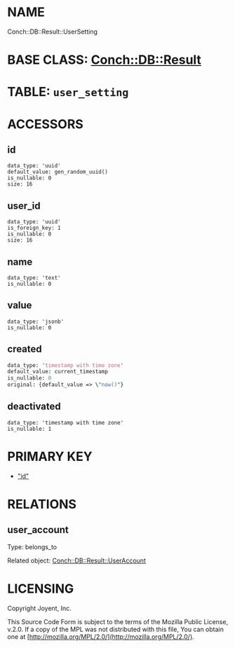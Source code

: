 # NAME

Conch::DB::Result::UserSetting

# BASE CLASS: [Conch::DB::Result](/conch/modules/Conch::DB::Result)

# TABLE: `user_setting`

# ACCESSORS

## id

```
data_type: 'uuid'
default_value: gen_random_uuid()
is_nullable: 0
size: 16
```

## user\_id

```
data_type: 'uuid'
is_foreign_key: 1
is_nullable: 0
size: 16
```

## name

```
data_type: 'text'
is_nullable: 0
```

## value

```
data_type: 'jsonb'
is_nullable: 0
```

## created

```perl
data_type: 'timestamp with time zone'
default_value: current_timestamp
is_nullable: 0
original: {default_value => \"now()"}
```

## deactivated

```
data_type: 'timestamp with time zone'
is_nullable: 1
```

# PRIMARY KEY

- ["id"](#id)

# RELATIONS

## user\_account

Type: belongs\_to

Related object: [Conch::DB::Result::UserAccount](/conch/modules/Conch::DB::Result::UserAccount)

# LICENSING

Copyright Joyent, Inc.

This Source Code Form is subject to the terms of the Mozilla Public License,
v.2.0. If a copy of the MPL was not distributed with this file, You can obtain
one at [http://mozilla.org/MPL/2.0/](http://mozilla.org/MPL/2.0/).
